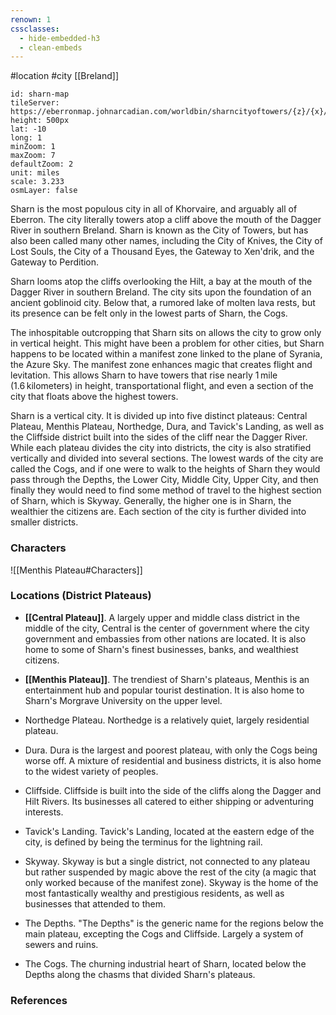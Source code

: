 ```yaml
---
renown: 1
cssclasses:
  - hide-embedded-h3
  - clean-embeds
---
```

 #location #city [[Breland]]

```leaflet
id: sharn-map
tileServer: https://eberronmap.johnarcadian.com/worldbin/sharncityoftowers/{z}/{x}/{y}.jpg
height: 500px
lat: -10
long: 1
minZoom: 1
maxZoom: 7
defaultZoom: 2
unit: miles
scale: 3.233
osmLayer: false
```

Sharn is the most populous city in all of Khorvaire, and arguably all of Eberron. The city literally towers atop a cliff above the mouth of the Dagger River in southern Breland. Sharn is known as the City of Towers, but has also been called many other names, including the City of Knives, the City of Lost Souls, the City of a Thousand Eyes, the Gateway to Xen'drik, and the Gateway to Perdition.

Sharn looms atop the cliffs overlooking the Hilt, a bay at the mouth of the Dagger River in southern Breland. The city sits upon the foundation of an ancient goblinoid city. Below that, a rumored lake of molten lava rests, but its presence can be felt only in the lowest parts of Sharn, the Cogs.

The inhospitable outcropping that Sharn sits on allows the city to grow only in vertical height. This might have been a problem for other cities, but Sharn happens to be located within a manifest zone linked to the plane of Syrania, the Azure Sky. The manifest zone enhances magic that creates flight and levitation. This allows Sharn to have towers that rise nearly 1 mile (1.6 kilometers) in height, transportational flight, and even a section of the city that floats above the highest towers.

Sharn is a vertical city. It is divided up into five distinct plateaus: Central Plateau, Menthis Plateau, Northedge, Dura, and Tavick's Landing, as well as the Cliffside district built into the sides of the cliff near the Dagger River. While each plateau divides the city into districts, the city is also stratified vertically and divided into several sections. The lowest wards of the city are called the Cogs, and if one were to walk to the heights of Sharn they would pass through the Depths, the Lower City, Middle City, Upper City, and then finally they would need to find some method of travel to the highest section of Sharn, which is Skyway. Generally, the higher one is in Sharn, the wealthier the citizens are. Each section of the city is further divided into smaller districts.

### Characters

![[Menthis Plateau#Characters]]

### Locations (District Plateaus)

* **[[Central Plateau]]**. A largely upper and middle class district in the middle of the city, Central is the center of government where the city government and embassies from other nations are located. It is also home to some of Sharn's finest businesses, banks, and wealthiest citizens.
* **[[Menthis Plateau]]**. The trendiest of Sharn's plateaus, Menthis is an entertainment hub and popular tourist destination. It is also home to Sharn's Morgrave University on the upper level.

* Northedge Plateau. Northedge is a relatively quiet, largely residential plateau.

* Dura. Dura is the largest and poorest plateau, with only the Cogs being worse off. A mixture of residential and business districts, it is also home to the widest variety of peoples.

* Cliffside. Cliffside is built into the side of the cliffs along the Dagger and Hilt Rivers. Its businesses all catered to either shipping or adventuring interests.

* Tavick's Landing. Tavick's Landing, located at the eastern edge of the city, is defined by being the terminus for the lightning rail.

* Skyway. Skyway is but a single district, not connected to any plateau but rather suspended by magic above the rest of the city (a magic that only worked because of the manifest zone). Skyway is the home of the most fantastically wealthy and prestigious residents, as well as businesses that attended to them.

* The Depths. "The Depths" is the generic name for the regions below the main plateau, excepting the Cogs and Cliffside. Largely a system of sewers and ruins.

* The Cogs. The churning industrial heart of Sharn, located below the Depths along the chasms that divided Sharn's plateaus.

### References
